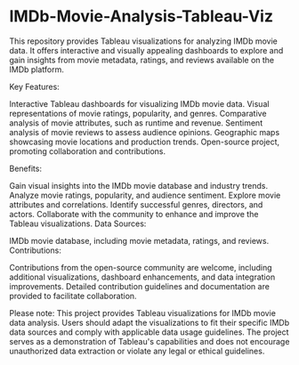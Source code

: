 # IMDb-Movie-Analysis-Tableau-Viz
This repository provides Tableau visualizations for analyzing IMDb movie data. It offers interactive and visually appealing dashboards to explore and gain insights from movie metadata, ratings, and reviews available on the IMDb platform.

Key Features:

Interactive Tableau dashboards for visualizing IMDb movie data.
Visual representations of movie ratings, popularity, and genres.
Comparative analysis of movie attributes, such as runtime and revenue.
Sentiment analysis of movie reviews to assess audience opinions.
Geographic maps showcasing movie locations and production trends.
Open-source project, promoting collaboration and contributions.

Benefits:

Gain visual insights into the IMDb movie database and industry trends.
Analyze movie ratings, popularity, and audience sentiment.
Explore movie attributes and correlations.
Identify successful genres, directors, and actors.
Collaborate with the community to enhance and improve the Tableau visualizations.
Data Sources:

IMDb movie database, including movie metadata, ratings, and reviews.
Contributions:

Contributions from the open-source community are welcome, including additional visualizations, dashboard enhancements, and data integration improvements.
Detailed contribution guidelines and documentation are provided to facilitate collaboration.


Please note: This project provides Tableau visualizations for IMDb movie data analysis. Users should adapt the visualizations to fit their specific IMDb data sources and comply with applicable data usage guidelines. The project serves as a demonstration of Tableau's capabilities and does not encourage unauthorized data extraction or violate any legal or ethical guidelines.

